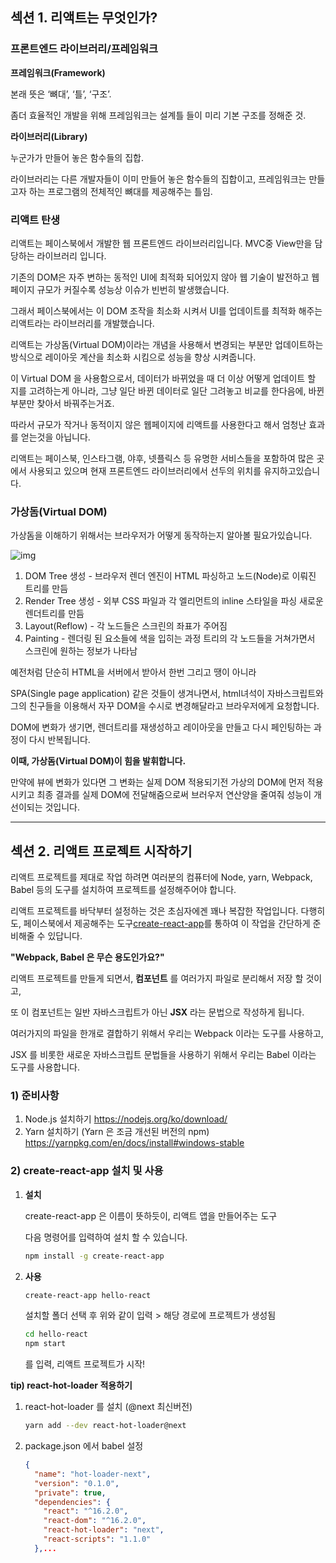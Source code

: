 ## 섹션 1. 리액트는 무엇인가?



### 프론트엔드 라이브러리/프레임워크

**프레임워크(Framework)**

본래 뜻은 ‘뼈대’, ‘틀’, ‘구조’.

좀더 효율적인 개발을 위해 프레임워크는 설계틀 들이 미리 기본 구조를 정해준 것.

**라이브러리(Library)**

누군가가 만들어 놓은 함수들의 집합.

라이브러리는 다른 개발자들이 이미 만들어 놓은 함수들의 집합이고, 프레임워크는 만들고자 하는 프로그램의 전체적인 뼈대를 제공해주는 틀임.



### 리액트 탄생

리액트는 페이스북에서 개발한 웹 프론트엔드 라이브러리입니다. MVC중 View만을 담당하는 라이브러리 입니다.

기존의 DOM은 자주 변하는 동적인 UI에 최적화 되어있지 않아 웹 기술이 발전하고 웹페이지 규모가 커질수록 성능상 이슈가 빈번히 발생했습니다.

그래서 페이스북에서는 이 DOM 조작을 최소화 시켜서 UI를 업데이트를 최적화 해주는 리액트라는 라이브러리를 개발했습니다.

리액트는 가상돔(Virtual DOM)이라는 개념을 사용해서 변경되는 부분만 업데이트하는 방식으로 레이아웃 계산을 최소화 시킴으로 성능을 향상 시켜줍니다.

이 Virtual DOM 을 사용함으로서, 데이터가 바뀌었을 때 더 이상 어떻게 업데이트 할 지를 고려하는게 아니라, 그냥 일단 바뀐 데이터로 일단 그려놓고 비교를 한다음에, 바뀐 부분만 찾아서 바꿔주는거죠.

따라서 규모가 작거나 동적이지 않은 웹페이지에 리액트를 사용한다고 해서 엄청난 효과를 얻는것을 아닙니다.

리액트는 페이스북, 인스타그램, 야후, 넷플릭스 등 유명한 서비스들을 포함하여 많은 곳에서 사용되고 있으며 현재 프론트엔드 라이브러리에서 선두의 위치를 유지하고있습니다.



### 가상돔(Virtual DOM)

가상돔을 이해하기 위해서는 브라우저가 어떻게 동작하는지 알아볼 필요가있습니다.

![img](https://velopert.com/wp-content/uploads/2017/03/wvbwscn7oadykroobdd3.png)

1. DOM Tree 생성 - 브라우저 렌더 엔진이 HTML 파싱하고 노드(Node)로 이뤄진 트리를 만듬
2. Render Tree 생성 - 외부 CSS 파일과 각 엘리먼트의 inline 스타일을 파싱 새로운 렌더트리를 만듬
3. Layout(Reflow) - 각 노드들은 스크린의 좌표가 주어짐
4. Painting - 렌더링 된 요소들에 색을 입히는 과정 트리의 각 노드들을 거쳐가면서 스크린에 원하는 정보가 나타남



예전처럼 단순히 HTML을 서버에서 받아서 한번 그리고 땡이 아니라 

SPA(Single page application) 같은 것들이 생겨나면서, html녀석이 자바스크립트와 그의 친구들을 이용해서 자꾸 DOM을 수시로 변경해달라고 브라우저에게 요청합니다.

DOM에 변화가 생기면, 렌더트리를 재생성하고 레이아웃을 만들고  다시 페인팅하는 과정이 다시 반복됩니다.

**이때, 가상돔(Virtual DOM)이 힘을 발휘합니다.**

만약에 뷰에 변화가 있다면 그 변화는 실제 DOM 적용되기전 가상의 DOM에 먼저 적용 시키고 최종 결과를 실제 DOM에 전달해줌으로써 브러우저 연산양을 줄여줘 성능이 개선이되는 것입니다.



------



## 섹션 2. 리액트 프로젝트 시작하기

리액트 프로젝트를 제대로 작업 하려면 여러분의 컴퓨터에 Node, yarn, Webpack, Babel 등의 도구를 설치하여 프로젝트를 설정해주어야 합니다.

리액트 프로젝트를 바닥부터 설정하는 것은 초심자에겐 꽤나 복잡한 작업입니다. 다행히도, 페이스북에서 제공해주는 도구[create-react-app](https://github.com/facebook/create-react-app)를 통하여 이 작업을 간단하게 준비해줄 수 있답니다.



**"Webpack, Babel 은 무슨 용도인가요?"**

리액트 프로젝트를 만들게 되면서, **컴포넌트** 를 여러가지 파일로 분리해서 저장 할 것이고, 

또 이 컴포넌트는 일반 자바스크립트가 아닌 **JSX** 라는 문법으로 작성하게 됩니다. 

여러가지의 파일을 한개로 결합하기 위해서 우리는 Webpack 이라는 도구를 사용하고,

 JSX 를 비롯한 새로운 자바스크립트 문법들을 사용하기 위해서 우리는 Babel 이라는 도구를 사용합니다.

> 
>   

### 1) 준비사항

1. Node.js 설치하기
   <https://nodejs.org/ko/download/>
2. Yarn  설치하기 (Yarn 은 조금 개선된 버전의 npm)
   <https://yarnpkg.com/en/docs/install#windows-stable>



### 2) create-react-app 설치 및 사용

1. **설치** 

   create-react-app 은 이름이 뜻하듯이, 리액트 앱을 만들어주는 도구

   다음 명령어를 입력하여 설치 할 수 있습니다.

   ```bash
   npm install -g create-react-app
   ```

2. **사용**

   ```bash
   create-react-app hello-react
   ```

   설치할 폴더 선택 후 위와 같이 입력 > 해당 경로에 프로젝트가 생성됨

   ```bash
   cd hello-react
   npm start
   ```

   를 입력, 리액트 프로젝트가 시작!



**tip) react-hot-loader 적용하기**

1. react-hot-loader 를 설치 (@next 최신버전)

   ```bash
   yarn add --dev react-hot-loader@next
   ```

2. package.json 에서 babel 설정

   ```json
   {
     "name": "hot-loader-next",
     "version": "0.1.0",
     "private": true,
     "dependencies": {
       "react": "^16.2.0",
       "react-dom": "^16.2.0",
       "react-hot-loader": "next",
       "react-scripts": "1.1.0"
     },...
   ```

   